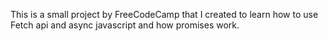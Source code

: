 This is a small project by FreeCodeCamp that I created to learn how to use Fetch api and async javascript and how promises work.
